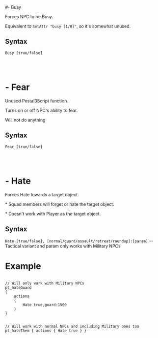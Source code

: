 #- Busy
<p>Forces NPC to be Busy.
<p>Equivalent to <code class="language-js">SetAttr "busy [1/0]"</code>, so it's somewhat unused.
<h2>Syntax</h2>
<p><code class="language-js">Busy [true/false]</code>

<br><br><h1>- Fear</h1>
<p>Unused Postal3Script function.
<p>Turns on or off NPC's ability to fear.
<p>Will not do anything
<h2>Syntax</h2>
<p><code class="language-js">Fear [true/false]</code>

<br><br><h1>- Hate</h1>
<p>Forces Hate towards a target object.
<p>* Squad members will forget or hate the target object.
<p>* Doesn't work with Player as the target object.
<h2>Syntax</h2>
<p><code class="language-js">Hate [true/false], [normal/guard/assault/retreat/roundup]:[param]</code> -- Tactical variant and param only works with Military NPCs
<h1>Example</h1>
<pre><code class="language-js">
// Will only work with Military NPCs
pt_hateGuard
{
	actions
	{
		Hate true,guard:1500
	}
}

// Will work with normal NPCs and including Military ones too
pt_hateThem
{
	actions
	{
		Hate true
	}
}
</code></pre>